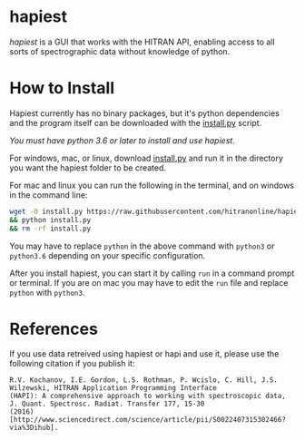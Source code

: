 # hapiest
*hapiest* is a GUI that works with the HITRAN API, enabling access
to all sorts of spectrographic data without knowledge of python.

# How to Install
Hapiest currently has no binary packages, but it's python dependencies and the program itself can be downloaded
with the [install.py](https://github.com/hitranonline/hapiest/blob/master/install.py) script.

*You must have python 3.6 or later to install and use hapiest*.

For windows, mac, or linux, download [install.py](https://raw.githubusercontent.com/hitranonline/hapiest/master/install.py) and run it in the directory you want the hapiest folder to be created.

For mac and linux you can run the following in the terminal, and on windows in the command line:
```bash
wget -O install.py https://raw.githubusercontent.com/hitranonline/hapiest/master/install.py 
&& python install.py 
&& rm -rf install.py
```

You may have to replace `python` in the above command with `python3` or `python3.6` depending on your specific
configuration.

After you install hapiest, you can start it by calling `run` in a command prompt or terminal. If you are on mac you may
have to edit the `run` file and replace `python` with `python3`.

# References
If you use data retreived using hapiest or hapi and use it, please use the following citation if you publish it:

```
R.V. Kochanov, I.E. Gordon, L.S. Rothman, P. Wcislo, C. Hill, J.S. Wilzewski, HITRAN Application Programming Interface
(HAPI): A comprehensive approach to working with spectroscopic data, J. Quant. Spectrosc. Radiat. Transfer 177, 15-30
(2016) [http://www.sciencedirect.com/science/article/pii/S0022407315302466?via%3Dihub].
```
